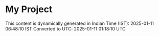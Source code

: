 # My Project

This content is dynamically generated in Indian Time (IST): 2025-01-11 06:48:10 IST
Converted to UTC: 2025-01-11 01:18:10 UTC
